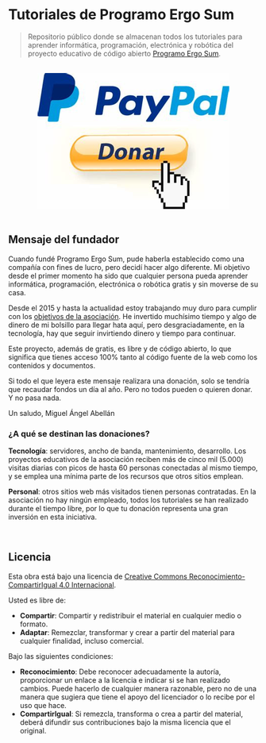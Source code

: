 # Tutoriales de Programo Ergo Sum

> Repositorio público donde se almacenan todos los tutoriales para aprender informática, programación, electrónica y robótica del proyecto educativo de código abierto [Programo Ergo Sum][PES-COM].



<br />



<div style="text-align:center">
  <a target="_blank" href="https://www.paypal.me/ProgramoErgoSum">
    <img src="paypal.jpg" />
  </a>
</div>



<br />



## Mensaje del fundador

Cuando fundé Programo Ergo Sum, pude haberla establecido como una compañía con fines de lucro, pero decidí hacer algo diferente. Mi objetivo desde el primer momento ha sido que cualquier persona pueda aprender informática, programación, electrónica o robótica gratis y sin moverse de su casa.

Desde el 2015 y hasta la actualidad estoy trabajando muy duro para cumplir con los [objetivos de la asociación][PES-ASO]. He invertido muchísimo tiempo y algo de dinero de mi bolsillo para llegar hata aquí, pero desgraciadamente, en la tecnología, hay que seguir invirtiendo dinero y tiempo para continuar.

Este proyecto, además de gratis, es libre y de código abierto, lo que significa que tienes acceso 100% tanto al código fuente de la web como los contenidos y documentos.

Si todo el que leyera este mensaje realizara una donación, solo se tendría que recaudar fondos un día al año. Pero no todos pueden o quieren donar. Y no pasa nada.

Un saludo, Miguel Ángel Abellán

### ¿A qué se destinan las donaciones?

**Tecnología**: servidores, ancho de banda, mantenimiento, desarrollo. Los proyectos educativos de la asociación reciben más de cinco mil (5.000) visitas diarias con picos de hasta 60 personas conectadas al mismo tiempo, y se emplea una mínima parte de los recursos que otros sitios emplean.

**Personal**: otros sitios web más visitados tienen personas contratadas. En la asociación no hay ningún empleado, todos los tutoriales se han realizado durante el tiempo libre, por lo que tu donación representa una gran inversión en esta iniciativa.



<br />



## Licencia

Esta obra está bajo una licencia de [Creative Commons Reconocimiento-CompartirIgual 4.0 Internacional][CC-BY-SA].

Usted es libre de:

* **Compartir**: Compartir y redistribuir el material en cualquier medio o formato.
* **Adaptar**: Remezclar, transformar y crear a partir del material para cualquier finalidad, incluso comercial.

Bajo las siguientes condiciones:

* **Reconocimiento**: Debe reconocer adecuadamente la autoría, proporcionar un enlace a la licencia e indicar si se han realizado cambios. Puede hacerlo de cualquier manera razonable, pero no de una manera que sugiera que tiene el apoyo del licenciador o lo recibe por el uso que hace.
* **CompartirIgual**: Si remezcla, transforma o crea a partir del material, deberá difundir sus contribuciones bajo la misma licencia que el original.


[CC-BY-SA]: https://creativecommons.org/licenses/by-sa/4.0/deed.es_ES
[PES-COM]: https://www.programoergosum.com
[PES-ASO]: https://www.programoergosum.es/asociacion
